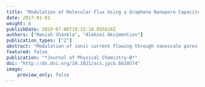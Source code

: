 ```yaml
---
title: "Modulation of Molecular Flux Using a Graphene Nanopore Capacitor"
date: 2017-01-01
weight: 8
publishDate: 2019-07-06T19:32:10.855828Z
authors: ["Manish Shankla", "Aleksei Aksimentiev"]
publication_types: ["2"]
abstract: "Modulation of ionic current flowing through nanoscale pores is one of the fundamental biological processes. Inspired by nature, nanopores in synthetic solid-state membranes are being developed to enable rapid analysis of biological macromolecules and to serve as elements of nanofludic circuits. Here, we  theoretically investigate ion and water transport through a graphene-insulator-graphene membrane containing a single, electrolyte-filled nanopore. By means of all-atom molecular dynamics simulations we show  that the charge state of such a graphene nanopore capacitor  can  regulate both the selectivity and the magnitude of the nanopore ionic current. At a fixed transmembrane bias, the ionic current can be switched from being carried by an equal mixture of cations and anions to being carried almost exclusively by either cationic or anionic species, depending on the the sign of the charge assigned to both plates of the capacitor.   Assigning the plates of the capacitor opposite sign charges can either increase the nanopore current or reduce it substantially, depending on the polarity of the  bias driving the transmembrane current. Facilitated by dynamic inversion of the nanopore surface charge, such ionic current modulations are found to occur despite the physical dimensions of the nanopore being an order of magnitude larger than the screening length of the electrolyte. The  ionic current rectification is accompanied by a pronounced electro-osmotic effect that can transport neutral molecules such as proteins and drugs across the solid-state membrane and thereby serve as an interface between electronic and chemical signals."
featured: false
publication: "*Journal of Physical Chemistry~B*"
doi: "http://dx.doi.org/10.1021/acs.jpcb.6b10574"
image:
    preview_only: false
---
```


